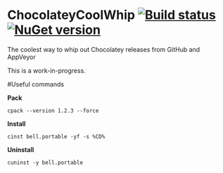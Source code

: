 # ChocolateyCoolWhip   [![Build status](https://ci.appveyor.com/api/projects/status/6r12na0ulbe7q7s2/branch/master?svg=true)](https://ci.appveyor.com/project/jquintus/chocolateycoolwhip/branch/master) [![NuGet version](https://badge.fury.io/nu/ChocolateyCoolWhip.svg)](https://www.nuget.org/packages/ChocolateyCoolWhip/)


The coolest way to whip out Chocolatey releases from GitHub and AppVeyor


This is a work-in-progress.


#Useful commands

**Pack**

    cpack --version 1.2.3 --force

**Install**

    cinst bell.portable -yf -s %CD%

**Uninstall**

    cuninst -y bell.portable
